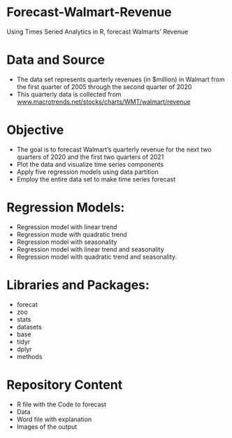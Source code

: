 # Forecast-Walmart-Revenue
Using Times Seried Analytics in R, forecast Walmarts' Revenue

# Data and Source
* The data set represents quarterly revenues (in $million) in Walmart from the first quarter of 2005 through the second quarter of 2020
* This quarterly data is collected from www.macrotrends.net/stocks/charts/WMT/walmart/revenue

# Objective
* The goal is to forecast Walmart’s quarterly revenue for the next two quarters of 2020 and the first two quarters of 2021
* Plot the data and visualize time series components
* Apply five regression models using data partition
* Employ the entire data set to make time series forecast

# Regression Models:
* Regression model with linear trend
* Regression mode with quadratic trend
* Regression model with seasonality
* Regression model with linear trend and seasonality
* Regression model with quadratic trend and seasonality.

# Libraries and Packages:
* forecat
* zoo
* stats
* datasets
* base
* tidyr
* dplyr
* methods

#  Repository Content
* R file with the Code to forecast
* Data
* Word file with explanation
* Images of the output
